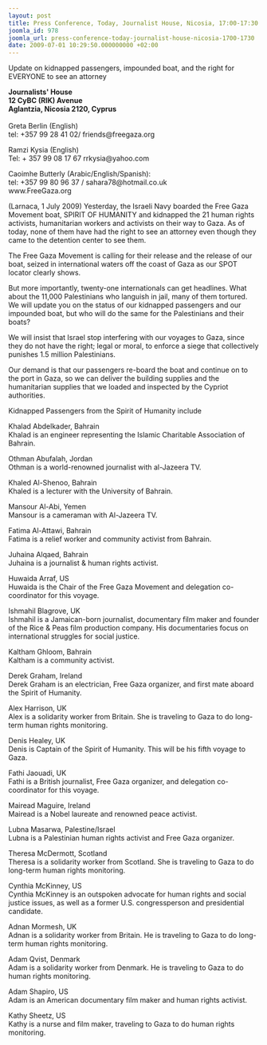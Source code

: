 ```yaml
---
layout: post
title: Press Conference, Today, Journalist House, Nicosia, 17:00-17:30
joomla_id: 978
joomla_url: press-conference-today-journalist-house-nicosia-1700-1730
date: 2009-07-01 10:29:50.000000000 +02:00
---
```

Update on kidnapped passengers, impounded boat, and the right for EVERYONE to see an attorney
<p><strong>Journalists' House<br />12 CyBC (RIK) Avenue<br />Aglantzia, Nicosia 2120, Cyprus</strong><br /> <br />Greta Berlin (English)<br />tel: +357 99 28 41 02/ friends@freegaza.org</p>
<p>Ramzi Kysia (English)<br />Tel: + 357 99 08 17 67 rrkysia@yahoo.com</p>
<p>Caoimhe Butterly (Arabic/English/Spanish):<br />tel: +357 99 80 96 37 / sahara78@hotmail.co.uk<br />www.FreeGaza.org</p>
<p>(Larnaca, 1 July 2009) Yesterday, the Israeli Navy boarded the Free Gaza Movement boat, SPIRIT OF HUMANITY and kidnapped the 21 human rights activists, humanitarian workers and activists on their way to Gaza. As of today, none of them have had the right to see an attorney even though they came to the detention center to see them.</p>
<p>The Free Gaza Movement is calling for their release and the release of our boat, seized in international waters off the coast of Gaza as our SPOT locator clearly shows.</p>
<p>But more importantly, twenty-one internationals can get headlines. What about the 11,000 Palestinians who languish in jail, many of them tortured. We will update you on the status of our kidnapped passengers and our impounded boat, but who will do the same for the Palestinians and their boats?</p>
<p>We will insist that Israel stop interfering with our voyages to Gaza, since they do not have the right; legal or moral, to enforce a siege that collectively punishes 1.5 million Palestinians.</p>
<p>Our demand is that our passengers re-board the boat and continue on to the port in Gaza, so we can deliver the building supplies and the humanitarian supplies that we loaded and inspected by the Cypriot authorities.</p>
<p>Kidnapped Passengers from the Spirit of Humanity include</p>
<p>

</p>
<p>Khalad Abdelkader, Bahrain<br />Khalad is an engineer representing the Islamic Charitable Association of Bahrain.</p>
<p>Othman Abufalah, Jordan<br />Othman is a world-renowned journalist with al-Jazeera TV.</p>
<p>Khaled Al-Shenoo, Bahrain<br />Khaled is a lecturer with the University of Bahrain.</p>
<p>Mansour Al-Abi, Yemen<br />Mansour is a cameraman with Al-Jazeera TV.</p>
<p>Fatima Al-Attawi, Bahrain<br />Fatima is a relief worker and community activist from Bahrain.</p>
<p>Juhaina Alqaed, Bahrain<br />Juhaina is a journalist &amp; human rights activist.</p>
<p>Huwaida Arraf, US<br />Huwaida is the Chair of the Free Gaza Movement and delegation co-coordinator for this voyage.</p>
<p>Ishmahil Blagrove, UK<br />Ishmahil is a Jamaican-born journalist, documentary film maker and founder of the Rice &amp; Peas film production company. His documentaries focus on international struggles for social justice.</p>
<p>Kaltham Ghloom, Bahrain<br />Kaltham is a community activist.</p>
<p>Derek Graham, Ireland<br />Derek Graham is an electrician, Free Gaza organizer, and first mate aboard the Spirit of Humanity.</p>
<p>Alex Harrison, UK<br />Alex is a solidarity worker from Britain. She is traveling to Gaza to do long-term human rights monitoring.</p>
<p>Denis Healey, UK<br />Denis is Captain of the Spirit of Humanity. This will be his fifth voyage to Gaza.</p>
<p>Fathi Jaouadi, UK<br />Fathi is a British journalist, Free Gaza organizer, and delegation co-coordinator for this voyage.</p>
<p>Mairead Maguire, Ireland<br />Mairead is a Nobel laureate and renowned peace activist.</p>
<p>Lubna Masarwa, Palestine/Israel<br />Lubna is a Palestinian human rights activist and Free Gaza organizer.</p>
<p>Theresa McDermott, Scotland<br />Theresa is a solidarity worker from Scotland. She is traveling to Gaza to do long-term human rights monitoring.</p>
<p>Cynthia McKinney, US<br />Cynthia McKinney is an outspoken advocate for human rights and social justice issues, as well as a former U.S. congressperson and presidential candidate.</p>
<p>Adnan Mormesh, UK<br />Adnan is a solidarity worker from Britain. He is traveling to Gaza to do long-term human rights monitoring.</p>
<p>Adam Qvist, Denmark<br />Adam is a solidarity worker from Denmark. He is traveling to Gaza to do human rights monitoring.</p>
<p>Adam Shapiro, US<br />Adam is an American documentary film maker and human rights activist.</p>
<p>Kathy Sheetz, US<br />Kathy is a nurse and film maker, traveling to Gaza to do human rights monitoring.</p>
